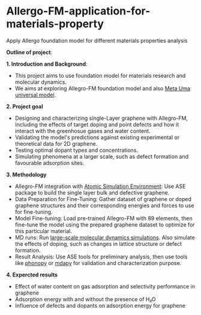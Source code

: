 # Allergo-FM-application-for-materials-property
Apply Allergo foundation model for different materials properties analysis 

**Outline of project**:

**1. Introduction and Background**:
   - This project aims to use foundation model for materials research and molecular dynamics.
   - We aims at exploring Allegro-FM foundation model and also [Meta Uma universal model](https://ai.meta.com/research/publications/uma-a-family-of-universal-models-for-atoms/).

**2. Project goal**
   - Designing and characterizing single-Layer graphene with Allegro-FM, including the effects of target doping and point defects and how it interact with the greenhosue gases and water content.
   - Validating the model's predictions against existing experimental or theoretical data for 2D graphene.
   - Testing optimal dopant types and concentrations.
   - Simulating phenomena at a larger scale, such as defect formation and favourable adsorption sites.
     
**3. Methodology**
   - Allegro-FM integration with [Atomic Simulation Environment](https://nequip.readthedocs.io/en/latest/integrations/ase.html): Use ASE package to build the single layer bulk and defective graphene.
   - Data Preparation for Fine-Tuning: Gather dataset of graphene or doped graphene structures and their corresponding energies and forces to use for fine-tuning.
   - Model Fine-tuning: Load pre-trained Allegro-FM with 89 elements, then fine-tune the model using the prepared graphene dataset to optimize for this particular material.
   - MD runs: Run [large-scale molecular dynamics simulations](https://www.lammps.org/#gsc.tab=0). Also simulate the effects of doping, such as changes in lattice structure or defect formation.
   - Result Analysis: Use ASE tools for preliminary analysis, then use tools like [phonopy](https://phonopy.github.io/phonopy/phonopy-module.html) or [mdapy](https://mdapy.readthedocs.io/en/latest/) for validation and characterization purpose. 

**4. Expercted results**
   - Effect of water content on gas adsorption and selectivity performance in graphene
   - Adsorption energy with and without the presence of H₂O
   - Influence of defects and dopants on adsorption energy for graphene
